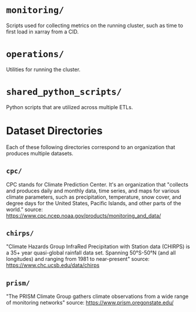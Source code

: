 # `monitoring/`
Scripts used for collecting metrics on the running cluster, such as time to first load in xarray from a CID.

# `operations/`
Utilities for running the cluster.

# `shared_python_scripts/`
Python scripts that are utilized across multiple ETLs.

# Dataset Directories
Each of these following directories correspond to an organization that produces multiple datasets.
## `cpc/`
CPC stands for Climate Prediction Center. It's an organization that "collects and produces daily and monthly data, time series, and maps for various climate parameters, such as precipitation, temperature, snow cover, and degree days for the United States, Pacific Islands, and other parts of the world.”
source: https://www.cpc.ncep.noaa.gov/products/monitoring_and_data/

## `chirps/`
"Climate Hazards Group InfraRed Precipitation with Station data (CHIRPS) is a 35+ year quasi-global rainfall data set. Spanning 50°S-50°N (and all longitudes) and ranging from 1981 to near-present"
source: https://www.chc.ucsb.edu/data/chirps

## `prism/`
"The PRISM Climate Group gathers climate observations from a wide range of monitoring networks"
source: https://www.prism.oregonstate.edu/
